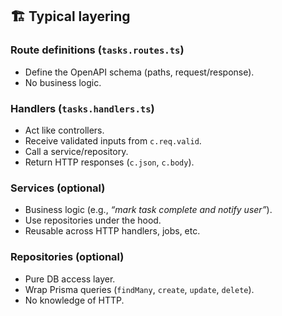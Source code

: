 ## 🏗 Typical layering

### Route definitions (`tasks.routes.ts`)
- Define the OpenAPI schema (paths, request/response).
- No business logic.

### Handlers (`tasks.handlers.ts`)
- Act like controllers.
- Receive validated inputs from `c.req.valid`.
- Call a service/repository.
- Return HTTP responses (`c.json`, `c.body`).

### Services (optional)
- Business logic (e.g., *“mark task complete and notify user”*).
- Use repositories under the hood.
- Reusable across HTTP handlers, jobs, etc.

### Repositories (optional)
- Pure DB access layer.
- Wrap Prisma queries (`findMany`, `create`, `update`, `delete`).
- No knowledge of HTTP.

